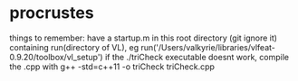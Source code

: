 # procrustes
things to remember:
have a startup.m in this root directory (git ignore it) containing run(directory of VL), eg
  run('/Users/valkyrie/libraries/vlfeat-0.9.20/toolbox/vl_setup')
if the ./triCheck executable doesnt work, compile the .cpp with g++ -std=c++11  -o triCheck triCheck.cpp
